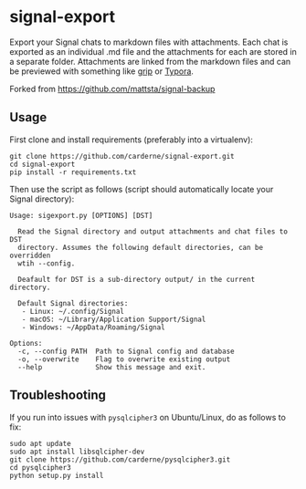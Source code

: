 # signal-export
Export your Signal chats to markdown files with attachments. Each chat is exported as an individual .md file and the attachments for each are stored in a separate folder. Attachments are linked from the markdown files and can be previewed with something like [grip](https://github.com/joeyespo/grip) or [Typora](https://typora.io/).

Forked from https://github.com/mattsta/signal-backup

## Usage
First clone and install requirements (preferably into a virtualenv):
```
git clone https://github.com/carderne/signal-export.git
cd signal-export
pip install -r requirements.txt
```

Then use the script as follows (script should automatically locate your Signal directory):
```
Usage: sigexport.py [OPTIONS] [DST]

  Read the Signal directory and output attachments and chat files to DST
  directory. Assumes the following default directories, can be overridden
  wtih --config.

  Deafault for DST is a sub-directory output/ in the current directory.

  Default Signal directories:
   - Linux: ~/.config/Signal
   - macOS: ~/Library/Application Support/Signal
   - Windows: ~/AppData/Roaming/Signal

Options:
  -c, --config PATH  Path to Signal config and database
  -o, --overwrite    Flag to overwrite existing output
  --help             Show this message and exit.
```

## Troubleshooting
If you run into issues with `pysqlcipher3` on Ubuntu/Linux, do as follows to fix:
```
sudo apt update
sudo apt install libsqlcipher-dev
git clone https://github.com/carderne/pysqlcipher3.git
cd pysqlcipher3
python setup.py install
```
